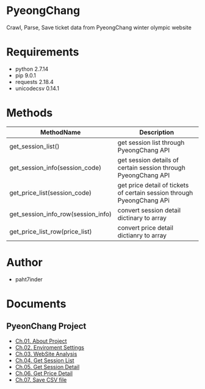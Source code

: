 # PyeongChang
Crawl, Parse, Save ticket data from PyeongChang winter olympic website

# Requirements
- python 2.7.14
- pip 9.0.1
- requests 2.18.4
- unicodecsv 0.14.1

# Methods

MethodName | Description
-|-
get_session_list() | get session list through PyeongChang API
get_session_info(session_code) | get session details of certain session through PyeongChang API
get_price_list(session_code) | get price detail of tickets of certain session through PyeongChang APi
get_session_info_row(session_info) | convert session detail dictinary to array
get_price_list_row(price_list) | convert price detail dictianry to array

# Author

- paht7inder

# Documents

## PyeonChang Project

- [Ch.01. About Project](http://pflb.tistory.com/entry/%ED%8F%89%EC%B0%BD-%EC%98%AC%EB%A6%BC%ED%94%BD-%EC%9E%85%EC%9E%A5%EA%B6%8C-%EC%B0%BE%EA%B8%B0-1%EB%B6%80)
- [Ch.02. Enviroment Settings](http://pflb.tistory.com/entry/%ED%8F%89%EC%B0%BD-%EB%8F%99%EA%B3%84-%EC%98%AC%EB%A6%BC%ED%94%BD-%EC%9E%85%EC%9E%A5%EA%B6%8C-%EC%B0%BE%EA%B8%B0-2%EB%B6%80)
- [Ch.03. WebSite Analysis](http://pflb.tistory.com/entry/%ED%8F%89%EC%B0%BD-%EB%8F%99%EA%B3%84-%EC%98%AC%EB%A6%BC%ED%94%BD-%EC%9E%85%EC%9E%A5%EA%B6%8C-%EC%B0%BE%EA%B8%B0-3%EB%B6%80)
- [Ch.04. Get Session List](http://pflb.tistory.com/entry/%ED%8F%89%EC%B0%BD-%EB%8F%99%EA%B3%84-%EC%98%AC%EB%A6%BC%ED%94%BD-%EC%9E%85%EC%9E%A5%EA%B6%8C-%EC%B0%BE%EA%B8%B0-4%EB%B6%80)
- [Ch.05. Get Session Detail](http://pflb.tistory.com/entry/%ED%8F%89%EC%B0%BD-%EB%8F%99%EA%B3%84-%EC%98%AC%EB%A6%BC%ED%94%BD-%EC%9E%85%EC%9E%A5%EA%B6%8C-%EC%B0%BE%EA%B8%B0-5%EB%B6%80)
- [Ch.06. Get Price Detail](http://pflb.tistory.com/entry/%ED%8F%89%EC%B0%BD-%EB%8F%99%EA%B3%84-%EC%98%AC%EB%A6%BC%ED%94%BD-%EC%9E%85%EC%9E%A5%EA%B6%8C-%EC%B0%BE%EA%B8%B0-6%EB%B6%80)
- [Ch.07. Save CSV file](http://pflb.tistory.com/entry/%ED%8F%89%EC%B0%BD-%EB%8F%99%EA%B3%84-%EC%98%AC%EB%A6%BC%ED%94%BD-%EC%9E%85%EC%9E%A5%EA%B6%8C-%EC%B0%BE%EA%B8%B0-7%EB%B6%80)
